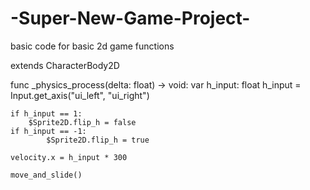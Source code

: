 # -Super-New-Game-Project-
basic code for basic 2d game functions

extends CharacterBody2D


func _physics_process(delta: float) -> void:
	var h_input: float
	h_input = Input.get_axis("ui_left", "ui_right")
	
	if h_input == 1:
		$Sprite2D.flip_h = false
	if h_input == -1:
			$Sprite2D.flip_h = true
	
	velocity.x = h_input * 300
	
	move_and_slide()

  
